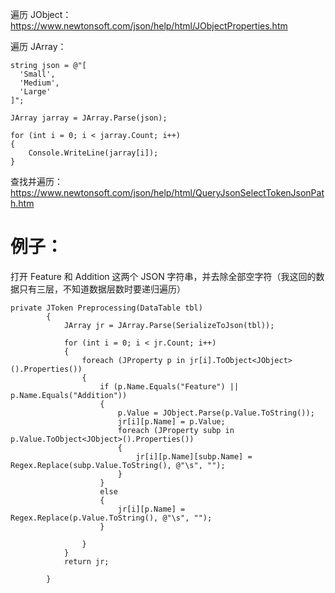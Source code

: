 遍历 JObject：<https://www.newtonsoft.com/json/help/html/JObjectProperties.htm>

遍历 JArray：

```
string json = @"[
  'Small',
  'Medium',
  'Large'
]";

JArray jarray = JArray.Parse(json);

for (int i = 0; i < jarray.Count; i++)
{
    Console.WriteLine(jarray[i]);
}
```

查找并遍历：<https://www.newtonsoft.com/json/help/html/QueryJsonSelectTokenJsonPath.htm>

# 例子：

打开 Feature 和 Addition 这两个 JSON 字符串，并去除全部空字符（我这回的数据只有三层，不知道数据层数时要递归遍历）

```
private JToken Preprocessing(DataTable tbl)
        {
            JArray jr = JArray.Parse(SerializeToJson(tbl));

            for (int i = 0; i < jr.Count; i++)
            {
                foreach (JProperty p in jr[i].ToObject<JObject>().Properties())
                {
                    if (p.Name.Equals("Feature") || p.Name.Equals("Addition"))
                    {
                        p.Value = JObject.Parse(p.Value.ToString());
                        jr[i][p.Name] = p.Value;
                        foreach (JProperty subp in p.Value.ToObject<JObject>().Properties())
                        {
                            jr[i][p.Name][subp.Name] = Regex.Replace(subp.Value.ToString(), @"\s", "");
                        }
                    }
                    else
                    {
                        jr[i][p.Name] = Regex.Replace(p.Value.ToString(), @"\s", "");
                    }

                }
            }
            return jr;

        }
```

